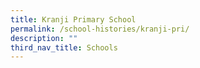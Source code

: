 ```yaml
---
title: Kranji Primary School
permalink: /school-histories/kranji-pri/
description: ""
third_nav_title: Schools
---
```


